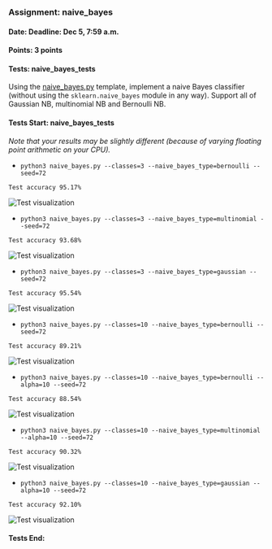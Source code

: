 ### Assignment: naive_bayes
#### Date: Deadline: Dec 5, 7:59 a.m.
#### Points: 3 points
#### Tests: naive_bayes_tests

Using the [naive_bayes.py](https://github.com/ufal/npfl129/tree/master/labs/08/naive_bayes.py)
template, implement a naive Bayes classifier (without using the
`sklearn.naive_bayes` module in any way). Support all of Gaussian NB,
multinomial NB and Bernoulli NB.

#### Tests Start: naive_bayes_tests
_Note that your results may be slightly different (because of varying floating point arithmetic on your CPU)._
- `python3 naive_bayes.py --classes=3 --naive_bayes_type=bernoulli --seed=72`
```
Test accuracy 95.17%
```
![Test visualization](//ufal.mff.cuni.cz/~straka/courses/npfl129/2223/tasks/figures/naive_bayes_1.svgz)
- `python3 naive_bayes.py --classes=3 --naive_bayes_type=multinomial --seed=72`
```
Test accuracy 93.68%
```
![Test visualization](//ufal.mff.cuni.cz/~straka/courses/npfl129/2223/tasks/figures/naive_bayes_2.svgz)
- `python3 naive_bayes.py --classes=3 --naive_bayes_type=gaussian --seed=72`
```
Test accuracy 95.54%
```
![Test visualization](//ufal.mff.cuni.cz/~straka/courses/npfl129/2223/tasks/figures/naive_bayes_3.svgz)
- `python3 naive_bayes.py --classes=10 --naive_bayes_type=bernoulli --seed=72`
```
Test accuracy 89.21%
```
![Test visualization](//ufal.mff.cuni.cz/~straka/courses/npfl129/2223/tasks/figures/naive_bayes_4.svgz)
- `python3 naive_bayes.py --classes=10 --naive_bayes_type=bernoulli --alpha=10 --seed=72`
```
Test accuracy 88.54%
```
![Test visualization](//ufal.mff.cuni.cz/~straka/courses/npfl129/2223/tasks/figures/naive_bayes_5.svgz)
- `python3 naive_bayes.py --classes=10 --naive_bayes_type=multinomial --alpha=10 --seed=72`
```
Test accuracy 90.32%
```
![Test visualization](//ufal.mff.cuni.cz/~straka/courses/npfl129/2223/tasks/figures/naive_bayes_6.svgz)
- `python3 naive_bayes.py --classes=10 --naive_bayes_type=gaussian --alpha=10 --seed=72`
```
Test accuracy 92.10%
```
![Test visualization](//ufal.mff.cuni.cz/~straka/courses/npfl129/2223/tasks/figures/naive_bayes_7.svgz)
#### Tests End:
